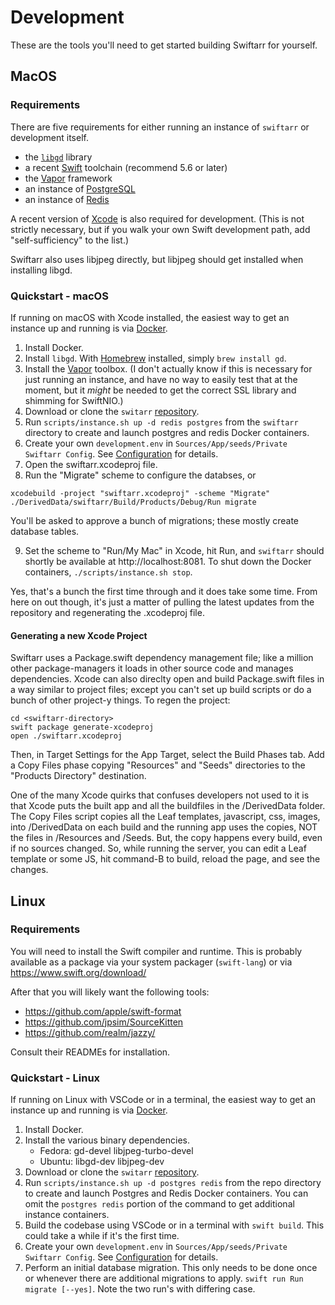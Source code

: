 Development
===========

These are the tools you'll need to get started building Swiftarr for yourself.

MacOS
-----

### Requirements

There are five requirements for either running an instance of `swiftarr` or development itself.

* the [`libgd`](http://libgd.github.io) library
* a recent [Swift](https://swift.org) toolchain (recommend 5.6 or later)
* the [Vapor](http://vapor.codes) framework
* an instance of [PostgreSQL](https://www.postgresql.org)
* an instance of [Redis](https://redis.io)

A recent version of [Xcode](https://apps.apple.com/us/app/xcode/id497799835?mt=12) is also required for
development. (This is not strictly necessary, but if you walk your own Swift development path, add
"self-sufficiency" to the list.)

Swiftarr also uses libjpeg directly, but libjpeg should get installed when installing libgd.

### Quickstart - macOS

If running on macOS with Xcode installed, the easiest way to get an instance up and running is via
[Docker](https://www.docker.com/products/docker-desktop).

1. Install Docker.
2. Install `libgd`. With [Homebrew](https://brew.sh) installed, simply `brew install gd`.
3. Install the [Vapor](http://docs.vapor.codes/) toolbox. (I don't actually know if this is necessary
for just running an instance, and have no way to easily test that at the moment, but it *might* be needed to get the
correct SSL library and shimming for SwiftNIO.)
4. Download or clone the `switarr` [repository](https://github.com/jocosocial/swiftarr).
5. Run `scripts/instance.sh up -d redis postgres` from the `swiftarr` directory to create and launch postgres and redis
Docker containers.
6. Create your own `development.env` in `Sources/App/seeds/Private Swiftarr Config`. See [Configuration](configuration.html) for details.
7. Open the swiftarr.xcodeproj file.
8. Run the "Migrate" scheme to configure the databses, or

```shell
xcodebuild -project "swiftarr.xcodeproj" -scheme "Migrate"
./DerivedData/swiftarr/Build/Products/Debug/Run migrate
```

You'll be asked to approve a bunch of migrations; these mostly create database tables. 

9. Set the scheme to "Run/My Mac" in Xcode, hit Run, and `swiftarr` should shortly be available at http://localhost:8081.
To shut down the Docker containers, `./scripts/instance.sh stop`.

Yes, that's a bunch the first time through and it does take some time. From here on out though, it's just a matter of
pulling the latest updates from the repository and regenerating the .xcodeproj file.

#### Generating a new Xcode Project

Swiftarr uses a Package.swift dependency management file; like a million other package-managers it loads in other source code
and manages dependencies. Xcode can also direclty open and build Package.swift files in a way similar to project files; 
except you can't set up build scripts or do a bunch of other project-y things. To regen the project:

```shell
cd <swiftarr-directory>
swift package generate-xcodeproj
open ./swiftarr.xcodeproj
```

Then, in Target Settings for the App Target, select the Build Phases tab. Add a Copy Files phase copying "Resources" and 
"Seeds" directories to the "Products Directory" destination.

One of the many Xcode quirks that confuses developers not used to it is that Xcode puts the built app and all the buildfiles
in the /DerivedData folder. The Copy Files script copies all the Leaf templates, javascript, css, images, into /DerivedData
on each build and the running app uses the copies, NOT the files in /Resources and /Seeds. But, the copy happens every build,
even if no sources changed. So, while running the server, you can edit a Leaf template or some JS, hit command-B to build, 
reload the page, and see the changes. 

Linux
-----

### Requirements

You will need to install the Swift compiler and runtime. This is probably available as a package
via your system packager (`swift-lang`) or via https://www.swift.org/download/

After that you will likely want the following tools:
* https://github.com/apple/swift-format
* https://github.com/jpsim/SourceKitten
* https://github.com/realm/jazzy/

Consult their READMEs for installation.

### Quickstart - Linux
If running on Linux with VSCode or in a terminal, the easiest way to get an instance up and running is via
[Docker](https://www.docker.com/products/docker-desktop).

1. Install Docker.
2. Install the various binary dependencies.
    * Fedora: gd-devel libjpeg-turbo-devel
    * Ubuntu: libgd-dev libjpeg-dev
3. Download or clone the `switarr` [repository](https://github.com/jocosocial/swiftarr).
4. Run `scripts/instance.sh up -d postgres redis` from the repo directory to create and launch Postgres and Redis
Docker containers. You can omit the `postgres redis` portion of the command to get additional instance containers.
5. Build the codebase using VSCode or in a terminal with `swift build`. This could take a while if it's the first time.
6. Create your own `development.env` in `Sources/App/seeds/Private Swiftarr Config`. See [Configuration](configuration.html) for details.
7. Perform an initial database migration. This only needs to be done once or whenever there are additional migrations to apply. `swift run Run migrate [--yes]`. Note the two run's with differing case.